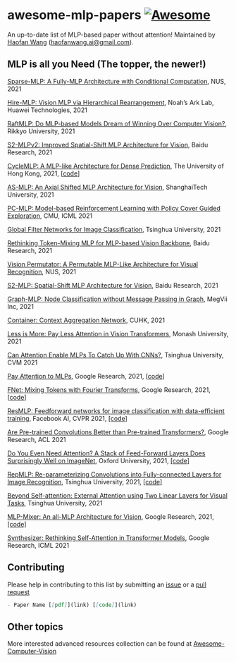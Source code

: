 # awesome-mlp-papers [![Awesome](https://awesome.re/badge.svg)](https://awesome.re)
An up-to-date list of MLP-based paper without attention! Maintained by [Haofan Wang](https://haofanwang.github.io/) (haofanwang.ai@gmail.com).


## MLP is all you Need (The topper, the newer!)

[Sparse-MLP: A Fully-MLP Architecture with Conditional Computation](https://arxiv.org/abs/2109.02008), NUS, 2021

[Hire-MLP: Vision MLP via Hierarchical Rearrangement](https://arxiv.org/abs/2108.13341), Noah’s Ark Lab, Huawei Technologies, 2021

[RaftMLP: Do MLP-based Models Dream of Winning Over Computer Vision?](https://arxiv.org/abs/2108.04384), Rikkyo University, 2021

[S2-MLPv2: Improved Spatial-Shift MLP Architecture for Vision](https://arxiv.org/abs/2108.01072), Baidu Research, 2021

[CycleMLP: A MLP-like Architecture for Dense Prediction](https://arxiv.org/abs/2107.10224), The University of Hong Kong, 2021, [[code](https://github.com/ShoufaChen/CycleMLP)]

[AS-MLP: An Axial Shifted MLP Architecture for Vision](https://arxiv.org/abs/2107.08391), ShanghaiTech University, 2021

[PC-MLP: Model-based Reinforcement Learning with Policy Cover Guided Exploration](https://arxiv.org/abs/2107.07410), CMU, ICML 2021

[Global Filter Networks for Image Classification](https://arxiv.org/abs/2107.00645), Tsinghua University, 2021

[Rethinking Token-Mixing MLP for MLP-based Vision Backbone](https://arxiv.org/abs/2106.14882), Baidu Research, 2021

[Vision Permutator: A Permutable MLP-Like Architecture for Visual Recognition](https://arxiv.org/abs/2106.12368), NUS, 2021

[S2-MLP: Spatial-Shift MLP Architecture for Vision](https://arxiv.org/abs/2106.07477), Baidu Research, 2021

[Graph-MLP: Node Classification without Message Passing in Graph](https://arxiv.org/abs/2106.04051), MegVii Inc, 2021

[Container: Context Aggregation Network](https://arxiv.org/abs/2106.01401), CUHK, 2021

[Less is More: Pay Less Attention in Vision Transformers](https://arxiv.org/abs/2105.14217), Monash University, 2021

[Can Attention Enable MLPs To Catch Up With CNNs?](https://arxiv.org/abs/2105.15078), Tsinghua University, CVM 2021

[Pay Attention to MLPs](https://arxiv.org/abs/2105.08050), Google Research, 2021, [[code](https://github.com/jaketae/g-mlp)]

[FNet: Mixing Tokens with Fourier Transforms](https://arxiv.org/abs/2105.03824), Google Research, 2021, [[code](https://github.com/rishikksh20/FNet-pytorch)]

[ResMLP: Feedforward networks for image classification with data-efficient training](https://arxiv.org/abs/2105.03404), Facebook AI, CVPR 2021, [[code]](https://github.com/lucidrains/res-mlp-pytorch)

[Are Pre-trained Convolutions Better than Pre-trained Transformers?](https://arxiv.org/abs/2105.03322), Google Research, ACL 2021

[Do You Even Need Attention? A Stack of Feed-Forward Layers Does Surprisingly Well on ImageNet](https://arxiv.org/abs/2105.02723), Oxford University, 2021, [[code]](https://github.com/lukemelas/do-you-even-need-attention)

[RepMLP: Re-parameterizing Convolutions into Fully-connected Layers for Image Recognition](https://arxiv.org/abs/2105.01883), Tsinghua University, 2021, [[code]](https://github.com/DingXiaoH/RepMLP)

[Beyond Self-attention: External Attention using Two Linear Layers for Visual Tasks](https://arxiv.org/abs/2105.02358), Tsinghua University, 2021

[MLP-Mixer: An all-MLP Architecture for Vision](https://arxiv.org/abs/2105.01601), Google Research, 2021, [[code]](https://github.com/lucidrains/mlp-mixer-pytorch)

[Synthesizer: Rethinking Self-Attention in Transformer Models](https://arxiv.org/abs/2005.00743), Google Research, ICML 2021


## Contributing
Please help in contributing to this list by submitting an [issue](https://github.com/haofanwang/awesome-mlp-papers/issues) or a [pull request](https://github.com/haofanwang/awesome-mlp-papers/pulls)

```markdown
- Paper Name [[pdf]](link) [[code]](link)
```

## Other topics
More interested advanced resources collection can be found at [Awesome-Computer-Vision](https://github.com/haofanwang/Awesome-Computer-Vision)
